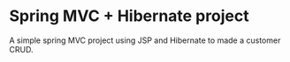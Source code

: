 # Spring MVC + Hibernate project
A simple spring MVC project using JSP and Hibernate to made a customer CRUD.

